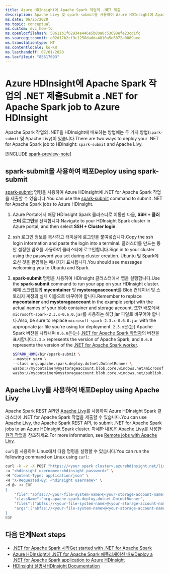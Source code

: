 ```yaml
---
title: Azure HDInsight에 Apache Spark 작업의 .NET 제출
description: Apache Livy 및 spark-submit을 사용하여 Azure HDInsight에 Apache Spark 작업의 .NET을 제출하는 방법에 대해 알아봅니다.
ms.date: 06/25/2020
ms.topic: conceptual
ms.custom: mvc,how-to
ms.openlocfilehash: 50611b1f62934a446e5b80a8c53698efe23cd1fc
ms.sourcegitcommit: e02d17b2cf9c1258dadda4810a5e6072a0089aee
ms.translationtype: HT
ms.contentlocale: ko-KR
ms.lasthandoff: 07/01/2020
ms.locfileid: "85617693"
---
```

# <a name="submit-a-net-for-apache-spark-job-to-azure-hdinsight"></a><span data-ttu-id="3cff2-103">Azure HDInsight에 Apache Spark 작업의 .NET 제출</span><span class="sxs-lookup"><span data-stu-id="3cff2-103">Submit a .NET for Apache Spark job to Azure HDInsight</span></span>

<span data-ttu-id="3cff2-104">Apache Spark 작업의 .NET을 HDInsight에 배포하는 방법에는 두 가지 방법(`spark-submit` 및 Apache Livy)이 있습니다.</span><span class="sxs-lookup"><span data-stu-id="3cff2-104">There are two ways to deploy your .NET for Apache Spark job to HDInsight: `spark-submit` and Apache Livy.</span></span>

[!INCLUDE [spark-preview-note](../../../includes/spark-preview-note.md)]

## <a name="deploy-using-spark-submit"></a><span data-ttu-id="3cff2-105">spark-submit을 사용하여 배포</span><span class="sxs-lookup"><span data-stu-id="3cff2-105">Deploy using spark-submit</span></span>

<span data-ttu-id="3cff2-106">[spark-submit](https://spark.apache.org/docs/latest/submitting-applications.html) 명령을 사용하여 Azure HDInsight에 .NET for Apache Spark 작업을 제출할 수 있습니다.</span><span class="sxs-lookup"><span data-stu-id="3cff2-106">You can use the [spark-submit](https://spark.apache.org/docs/latest/submitting-applications.html) command to submit .NET for Apache Spark jobs to Azure HDInsight.</span></span>

1. <span data-ttu-id="3cff2-107">Azure Portal에서 해당 HDInsight Spark 클러스터로 이동한 다음, **SSH + 클러스터 로그인**을 선택합니다.</span><span class="sxs-lookup"><span data-stu-id="3cff2-107">Navigate to your HDInsight Spark cluster in Azure portal, and then select **SSH + Cluster login**.</span></span>

2. <span data-ttu-id="3cff2-108">ssh 로그인 정보를 복사하고 터미널에 로그인을 붙여넣습니다.</span><span class="sxs-lookup"><span data-stu-id="3cff2-108">Copy the ssh login information and paste the login into a terminal.</span></span> <span data-ttu-id="3cff2-109">클러스터를 만드는 동안 설정한 암호를 사용하여 클러스터에 로그인합니다.</span><span class="sxs-lookup"><span data-stu-id="3cff2-109">Sign in to your cluster using the password you set during cluster creation.</span></span> <span data-ttu-id="3cff2-110">Ubuntu 및 Spark에 오신 것을 환영하는 메시지가 표시됩니다.</span><span class="sxs-lookup"><span data-stu-id="3cff2-110">You should see messages welcoming you to Ubuntu and Spark.</span></span>

3. <span data-ttu-id="3cff2-111">**spark-submit** 명령을 사용하여 HDInsight 클러스터에서 앱을 실행합니다.</span><span class="sxs-lookup"><span data-stu-id="3cff2-111">Use the **spark-submit** command to run your app on your HDInsight cluster.</span></span> <span data-ttu-id="3cff2-112">예제 스크립트의 **mycontainer** 및 **mystorageaccount**를 Blob 컨테이너 및 스토리지 계정의 실제 이름으로 바꾸어야 합니다.</span><span class="sxs-lookup"><span data-stu-id="3cff2-112">Remember to replace **mycontainer** and **mystorageaccount** in the example script with the actual names of your blob container and storage account.</span></span> <span data-ttu-id="3cff2-113">또한 배포에서 `microsoft-spark-2.3.x-0.6.0.jar`를 사용하는 해당 jar 파일로 바꾸어야 합니다.</span><span class="sxs-lookup"><span data-stu-id="3cff2-113">Also, be sure to replace `microsoft-spark-2.3.x-0.6.0.jar` with the appropriate jar file you're using for deployment.</span></span> <span data-ttu-id="3cff2-114">`2.3.x`은(는) Apache Spark 버전을 나타내며 `0.6.0`은(는) [.NET for Apache Spark 작업자](https://github.com/dotnet/spark/releases)의 버전을 표시합니다.</span><span class="sxs-lookup"><span data-stu-id="3cff2-114">`2.3.x` represents the version of Apache Spark, and `0.6.0` represents the version of the [.NET for Apache Spark worker](https://github.com/dotnet/spark/releases).</span></span>

   ```bash
   $SPARK_HOME/bin/spark-submit \
   --master yarn \
   --class org.apache.spark.deploy.dotnet.DotnetRunner \
   wasbs://mycontainer@mystorageaccount.blob.core.windows.net/microsoft-spark-2.3.x-0.6.0.jar \
   wasbs://mycontainer@mystorageaccount.blob.core.windows.net/publish.zip mySparkApp
   ```

## <a name="deploy-using-apache-livy"></a><span data-ttu-id="3cff2-115">Apache Livy를 사용하여 배포</span><span class="sxs-lookup"><span data-stu-id="3cff2-115">Deploy using Apache Livy</span></span>

<span data-ttu-id="3cff2-116">Apache Spark REST API인 [Apache Livy](https://livy.incubator.apache.org/)를 사용하여 Azure HDInsight Spark 클러스터에 .NET for Apache Spark 작업을 제출할 수 있습니다.</span><span class="sxs-lookup"><span data-stu-id="3cff2-116">You can use [Apache Livy](https://livy.incubator.apache.org/), the Apache Spark REST API, to submit .NET for Apache Spark jobs to an Azure HDInsight Spark cluster.</span></span> <span data-ttu-id="3cff2-117">자세한 내용은 [Apache Livy를 사용한 원격 작업](https://docs.microsoft.com/azure/hdinsight/spark/apache-spark-livy-rest-interface)을 참조하세요.</span><span class="sxs-lookup"><span data-stu-id="3cff2-117">For more information, see [Remote jobs with Apache Livy](https://docs.microsoft.com/azure/hdinsight/spark/apache-spark-livy-rest-interface).</span></span>

<span data-ttu-id="3cff2-118">`curl`을 사용하여 Linux에서 다음 명령을 실행할 수 있습니다.</span><span class="sxs-lookup"><span data-stu-id="3cff2-118">You can run the following command on Linux using `curl`:</span></span>

```bash
curl -k -v -X POST "https://<your spark cluster>.azurehdinsight.net/livy/batches" \
-u "<hdinsight username>:<hdinsight password>" \
-H "Content-Type: application/json" \
-H "X-Requested-By: <hdinsight username>" \
-d @- << EOF
{
    "file":"abfss://<your-file-system-name>@<your-storage-account-name>.dfs.core.windows.net/<some dir>/microsoft-spark-<spark_majorversion.spark_minorversion.x>-<spark_dotnet_version>.jar",
    "className":"org.apache.spark.deploy.dotnet.DotnetRunner",
    "files":["abfss://<your-file-system-name>@<your-storage-account-name>.dfs.core.windows.net/<some dir>/<udf assembly>", "abfss://<your-file-system-name>@<your-storage-account-name>.dfs.core.windows.net/<some dir>/<file>"],
    "args":["abfss://<your-file-system-name>@<your-storage-account-name>.dfs.core.windows.net/<some dir>/<your app>.zip","<your app>","<app arg 1>","<app arg 2>,"...","<app arg n>"]
}
EOF
```

## <a name="next-steps"></a><span data-ttu-id="3cff2-119">다음 단계</span><span class="sxs-lookup"><span data-stu-id="3cff2-119">Next steps</span></span>

* [<span data-ttu-id="3cff2-120">.NET for Apache Spark 시작</span><span class="sxs-lookup"><span data-stu-id="3cff2-120">Get started with .NET for Apache Spark</span></span>](../tutorials/get-started.md)
* [<span data-ttu-id="3cff2-121">Azure HDInsight에 .NET for Apache Spark 애플리케이션 배포</span><span class="sxs-lookup"><span data-stu-id="3cff2-121">Deploy a .NET for Apache Spark application to Azure HDInsight</span></span>](../tutorials/hdinsight-deployment.md)
* [<span data-ttu-id="3cff2-122">HDInsight 설명서</span><span class="sxs-lookup"><span data-stu-id="3cff2-122">HDInsight Documentation</span></span>](https://docs.microsoft.com/azure/hdinsight/)
